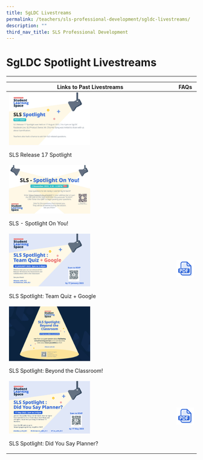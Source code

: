 ```yaml
---
title: SgLDC Livestreams
permalink: /teachers/sls-professional-development/sgldc-livestreams/
description: ""
third_nav_title: SLS Professional Development
---
```

<h1 class="page-title">SgLDC Spotlight Livestreams</h1>
<hr>

<table class="sug-datatable basic">
  <thead>
    <tr>
      <th style="text-align: center; vertical-align: middle;">Links to Past Livestreams</th>
      <th style="text-align: center; vertical-align: middle;">FAQs</th>
    </tr>
  </thead>
  <tbody>
    <tr>
      <td>      
        <a target="_blank" href="https://youtu.be/nGgkZE5CpXQ?list=PLQxzGTcC-xNUWDHiwCmHgBGMSnuKtoEiT"><img style="width: 50%;" src="/images/2Teacher/Spotlight__Aug_2022_.png"></a>
        <p>SLS Release 17 Spotlight</p>
      </td>
      <td></td>
    </tr>
    <tr>
      <td>
        <a target="_blank" href="https://youtu.be/KWY6PqIlwCw?list=PLQxzGTcC-xNUWDHiwCmHgBGMSnuKtoEiT"><img style="width: 50%;" src="/images/2Teacher/SLSSpotlightonyou.jpg"></a><br>
        <p>SLS - Spotlight On You!</p>
      </td>
      <td></td>
    </tr>
    <tr>
      <td>
        <a target="_blank" href="https://youtu.be/xtB_uT1WhVw?list=PLQxzGTcC-xNUWDHiwCmHgBGMSnuKtoEiT"><img style="width: 50%;" src="/images/2Teacher/r18 spotlight.png"></a>
        <p>SLS Spotlight: Team Quiz + Google</p>
      </td>
      <td>
        <a target="_blank" href="/files/Marcomms/FAQ%20Spotlight.pdf"><img style="width: 100%;" src="/images/Icons/PDF32.svg"></a>
      </td>
    </tr>
    <tr>
      <td>
        <a target="_blank" href="https://youtu.be/p94xDFNcXWw?list=PLQxzGTcC-xNUWDHiwCmHgBGMSnuKtoEiT"><img style="width: 50%;" src="/images/2Teacher/SLSSpotlightbeyondtheclassroom.jpg"></a>
        <p>SLS Spotlight: Beyond the Classroom!</p>
      </td>
    </tr>
		 <tr>
      <td>
        <a target="_blank" href="https://youtu.be/IegVQiyoaR8"><img style="width: 50%;" src="/images/2Teacher/slsspotlightdidyousayplanner.png"></a>
        <p>SLS Spotlight: Did You Say Planner?</p>
      </td>
			   <td>
        <a target="_blank" href="/files/Marcomms/202305 Spotlight FAQ.pdf"><img style="width: 100%;" src="/images/Icons/PDF32.svg"></a>
      </td>
    </tr>
  </tbody></table>